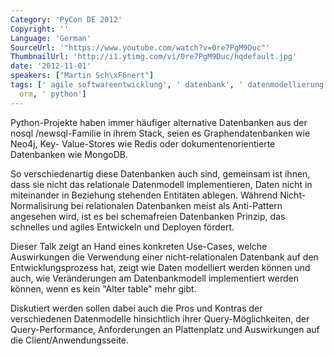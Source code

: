 ```yaml
---
Category: 'PyCon DE 2012'
Copyright: ''
Language: 'German'
SourceUrl: '"https://www.youtube.com/watch?v=0re7PgM9Duc"'
ThumbnailUrl: 'http://i1.ytimg.com/vi/0re7PgM9Duc/hqdefault.jpg'
date: '2012-11-01'
speakers: ["Martin Sch\xF6nert"]
tags: [' agile softwareentwicklung', ' datenbank', ' datenmodellierung', ' nosql',
  orm, ' python']
---
```

Python-Projekte haben immer häufiger alternative Datenbanken aus der nosql
/newsql-Familie in ihrem Stack, seien es Graphendatenbanken wie Neo4j, Key-
Value-Stores wie Redis oder dokumentenorientierte Datenbanken wie MongoDB.

So verschiedenartig diese Datenbanken auch sind, gemeinsam ist ihnen, dass sie
nicht das relationale Datenmodell implementieren, Daten nicht in miteinander
in Beziehung stehenden Entitäten ablegen. Während Nicht-Normalisirung bei
relationalen Datenbanken meist als Anti-Pattern angesehen wird, ist es bei
schemafreien Datenbanken Prinzip, das schnelles und agiles Entwickeln und
Deployen fördert.

Dieser Talk zeigt an Hand eines konkreten Use-Cases, welche Auswirkungen die
Verwendung einer nicht-relationalen Datenbank auf den Entwicklungsprozess hat,
zeigt wie Daten modelliert werden können und auch, wie Veränderungen am
Datenbankmodell implementiert werden können, wenn es kein "Alter table" mehr
gibt.

Diskutiert werden sollen dabei auch die Pros und Kontras der verschiedenen
Datenmodelle hinsichtlich ihrer Query-Möglichkeiten, der Query-Performance,
Anforderungen an Plattenplatz und Auswirkungen auf die Client/Anwendungsseite.

